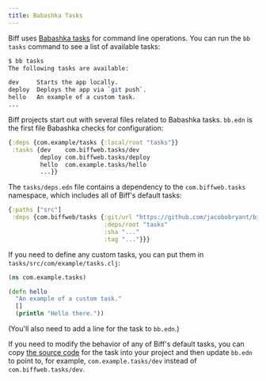 ```yaml
---
title: Babashka Tasks
---
```


Biff uses [Babashka tasks](https://book.babashka.org/#tasks) for command line operations. You can
run the `bb tasks` command to see a list of available tasks:

```bash
$ bb tasks
The following tasks are available:

dev     Starts the app locally.
deploy  Deploys the app via `git push`.
hello   An example of a custom task.
...
```

Biff projects start out with several files related to Babashka tasks. `bb.edn` is the first file Babashka checks
for configuration:

```clojure
{:deps {com.example/tasks {:local/root "tasks"}}
 :tasks {dev    com.biffweb.tasks/dev
         deploy com.biffweb.tasks/deploy
         hello  com.example.tasks/hello
         ...}}
```

The `tasks/deps.edn` file contains a dependency to the `com.biffweb.tasks` namespace, which includes
all of Biff's default tasks:

```clojure
{:paths ["src"]
 :deps {com.biffweb/tasks {:git/url "https://github.com/jacobobryant/biff"
                           :deps/root "tasks"
                           :sha "..."
                           :tag "..."}}}
```

If you need to define any custom tasks, you can put them in `tasks/src/com/example/tasks.clj`:

```clojure
(ns com.example.tasks)

(defn hello
  "An example of a custom task."
  []
  (println "Hello there."))
```

(You'll also need to add a line for the task to `bb.edn`.)

If you need to modify the behavior of any of Biff's default tasks, you can copy
[the source code](https://github.com/jacobobryant/biff/blob/master/tasks/src/com/biffweb/tasks.clj)
for the task into your project and then update `bb.edn` to point to, for
example, `com.example.tasks/dev` instead of `com.biffweb.tasks/dev`.
